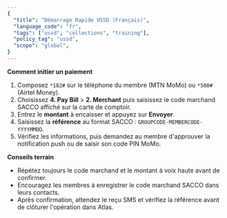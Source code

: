 ```yaml
---
{
  "title": "Démarrage Rapide USSD (Français)",
  "language_code": "fr",
  "tags": ["ussd", "collections", "training"],
  "policy_tag": "ussd",
  "scope": "global",
}
---
```


**Comment initier un paiement**

1. Composez `*182#` sur le téléphone du membre (MTN MoMo) ou `*500#` (Airtel
   Money).
2. Choisissez **4. Pay Bill** > **2. Merchant** puis saisissez le code marchand
   SACCO affiché sur la carte de comptoir.
3. Entrez le **montant** à encaisser et appuyez sur **Envoyer**.
4. Saisissez la **référence** au format SACCO : `GROUPCODE-MEMBERCODE-YYYYMMDD`.
5. Vérifiez les informations, puis demandez au membre d'approuver la
   notification push ou de saisir son code PIN MoMo.

**Conseils terrain**

- Répétez toujours le code marchand et le montant à voix haute avant de
  confirmer.
- Encouragez les membres à enregistrer le code marchand SACCO dans leurs
  contacts.
- Après confirmation, attendez le reçu SMS et vérifiez la référence avant de
  clôturer l'opération dans Atlas.
